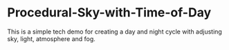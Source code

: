# Procedural-Sky-with-Time-of-Day
This is a simple tech demo for creating a day and night cycle with adjusting sky, light, atmosphere and fog.
